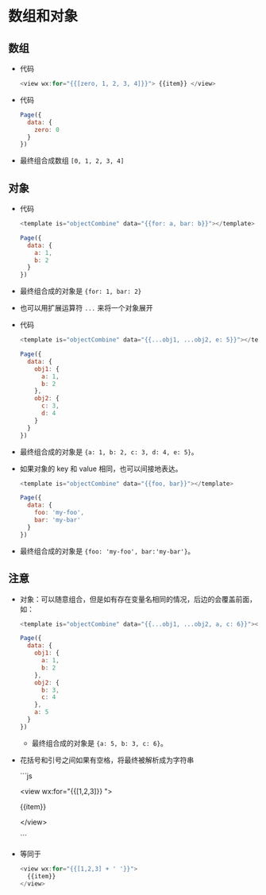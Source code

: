 # 数组和对象

## 数组

  - 代码

    ```javascript
    <view wx:for="{{[zero, 1, 2, 3, 4]}}"> {{item}} </view>
    ```

  - 代码

    ```javascript
    Page({
      data: {
        zero: 0
      }
    })
    ```

  - 最终组合成数组 `[0, 1, 2, 3, 4]`

## 对象

  - 代码

    ```javascript
    <template is="objectCombine" data="{{for: a, bar: b}}"></template>
    ```

    ```javascript
    Page({
      data: {
        a: 1,
        b: 2
      }
    })
    ```

  - 最终组合成的对象是 `{for: 1, bar: 2}`

  - 也可以用扩展运算符 `...` 来将一个对象展开

  - 代码

    ```javascript
    <template is="objectCombine" data="{{...obj1, ...obj2, e: 5}}"></template>
    ```

    ```javascript
    Page({
      data: {
        obj1: {
          a: 1,
          b: 2
        },
        obj2: {
          c: 3,
          d: 4
        }
      }
    })
    ```

  - 最终组合成的对象是 `{a: 1, b: 2, c: 3, d: 4, e: 5}`。

  - 如果对象的 key 和 value 相同，也可以间接地表达。

    ```javascript
    <template is="objectCombine" data="{{foo, bar}}"></template>
    ```

    ```javascript
    Page({
      data: {
        foo: 'my-foo',
        bar: 'my-bar'
      }
    })
    ```

  - 最终组合成的对象是 `{foo: 'my-foo', bar:'my-bar'}`。

## 注意

  - 对象：可以随意组合，但是如有存在变量名相同的情况，后边的会覆盖前面，如：

    ```javascript
    <template is="objectCombine" data="{{...obj1, ...obj2, a, c: 6}}"></template>
    ```

    ```javascript
    Page({
      data: {
        obj1: {
          a: 1,
          b: 2
        },
        obj2: {
          b: 3,
          c: 4
        },
        a: 5
      }
    })
    ```

      - 最终组合成的对象是 `{a: 5, b: 3, c: 6}`。

  - 花括号和引号之间如果有空格，将最终被解析成为字符串

    \`\`\`js

    \<view wx:for="{{\[1,2,3]}} ">

    {{item}}

    \</view>

    \`\`\`

  - 等同于

    ```javascript
    <view wx:for="{{[1,2,3] + ' '}}">
      {{item}}
    </view>
    ```
